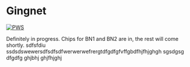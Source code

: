 Gingnet
=

[![PWS](http://img.shields.io/badge/PWS-SciLab/Gingnet-07d0eb.svg?style=flat-square)](https://paulwebb.software/SciLab/Gingnet)

Definitely in progress. Chips for BN1 and BN2 are in, the rest will come shortly.
sdfsfdiu
ssdsdswewersdfsdfsdfwerwerwefrergtdfgdfgfvffgbdfhjfhjghgh
sgsdgsg
dfgdfg
ghjbhj
ghjfhjghj
